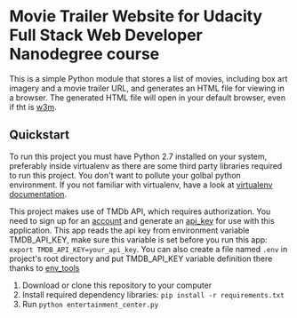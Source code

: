 # Movie Trailer Website for Udacity Full Stack Web Developer Nanodegree course

This is a simple Python module that stores a list of movies, including box art imagery and a movie trailer URL, and generates an HTML file for viewing in a browser. The generated HTML file will open in your default browser, even if tht is [w3m](http://w3m.sourceforge.net/).

## Quickstart
To run this project you must have Python 2.7 installed on your system, preferably inside virtualenv as there are some third party libraries required to run this project. You don't want to pollute your golbal python environment. If you not familiar with virtualenv, have a look at [virtualenv documentation](https://virtualenv.pypa.io/en/latest/).

This project makes use of TMDb API, which requires authorization. You need to sign up for an [account](https://www.themoviedb.org/account/signup) and generate an [api_key](https://www.themoviedb.org/faq/api) for use with this application. This app reads the api key from environment variable TMDB_API_KEY, make sure this variable is set before you run this app: `export TMDB_API_KEY=your_api_key`. You can also create a file named `.env` in project's root directory and put TMDB_API_KEY variable definition there thanks to [env_tools](https://pypi.python.org/pypi/env-tools/)

1. Download or clone this repository to your computer
2. Install required dependency libraries: `pip install -r requirements.txt`
3. Run `python entertainment_center.py`

